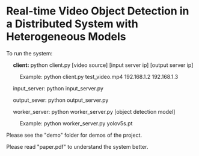 # Real-time Video Object Detection in a Distributed System with Heterogeneous Models


To run the system:

&emsp; __client:__ python client.py [video source] [input server ip] [output server ip]

&emsp; &emsp; Example: python client.py test_video.mp4 192.168.1.2 192.168.1.3
  
&emsp; input_server: python input_server.py
  
&emsp; output_sever: python output_server.py
  
&emsp; worker_server: python worker_server.py [object detection model]

&emsp; &emsp; Example: python worker_server.py yolov5s.pt
  
  
Please see the "demo" folder for demos of the project.

Please read "paper.pdf" to understand the system better.
